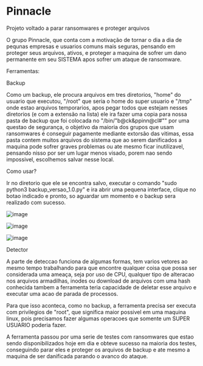 # Pinnacle

Projeto voltado a parar ransomwares e proteger arquivos 

O grupo Pinnacle, que conta com  a motivação de tornar o dia a dia de pequnas empresas e usuarios comuns mais seguras, pensando em proteger
seus arquivos, ativos, e proteger a maquina de sofrer um dano permanente em seu SISTEMA apos sofrer um ataque de ransomware.

Ferramentas:



Backup

Como um backup, ele procura arquivos em tres diretorios, "home" do usuario que executou, "/root"  que seria o home do super usuario e "/tmp" onde estao arquivos temporarios, apos pegar todos que estejam nesses diretorios (e com a extensão na lista) ele ira fazer uma copia para nossa pasta de backup que foi colocada no "/bin/"b@ck&ppinn@cl#"" por uma questao de segurança, o objetivo da maioria dos grupos que usam ransomwares é conseguir pagamente mediante extorsão das vitimas, essa pasta contem muitos arquivos do sistema que ao serem danificados a maquina pode sofrer graves problemas ou ate mesmo ficar inutilizavel, pensando nisso por ser um lugar menos visado, porem nao sendo impossivel, escolhemos salvar nesse local.


Como usar? 

Ir no diretorio que ele se encontra salvo, executar o comando "sudo python3 backup_versao_1.0.py" e ira abrir uma pequena interface, clique no botao indicado e pronto, so aguardar um momento e o backup sera realizado com sucesso.


![image](https://user-images.githubusercontent.com/114665200/193116500-7f229545-a81c-481a-a3ee-b4352c6360e4.png)

![image](https://user-images.githubusercontent.com/114665200/193116668-0f0866b4-bd47-4e63-bad1-832583a6d6a5.png)

![image](https://user-images.githubusercontent.com/114665200/193116749-5a63d99d-3874-4941-806c-1d327dd4d8cb.png)





Detector

A parte de deteccao funciona de algumas formas, tem varios vetores ao mesmo tempo trabalhando para que encontre qualquer coisa que possa ser considerada uma ameaça, seja por uso de CPU, qualquer tipo de alteracao nos arquivos armadilhas, inodes ou download de arquivos com uma hash conhecida tambem a ferramenta teria capacidade de deletar esse arquivo e executar uma acao de parada de processos.

Para que isso aconteca, como no backup, a ferramenta precisa ser executa com privilegios de "root", que significa maior possivel em uma maquina linux, pois precisamos fazer algumas operacoes que somente um SUPER USUARIO poderia fazer.

A ferramenta passou por uma serie de testes com ransomwares que estao sendo disponibilizados hoje em dia e obteve sucesso na maioria dos testes, conseguindo parar eles e proteger os arquivos de backup e ate mesmo a maquina de ser danificada parando o avanco do ataque.

